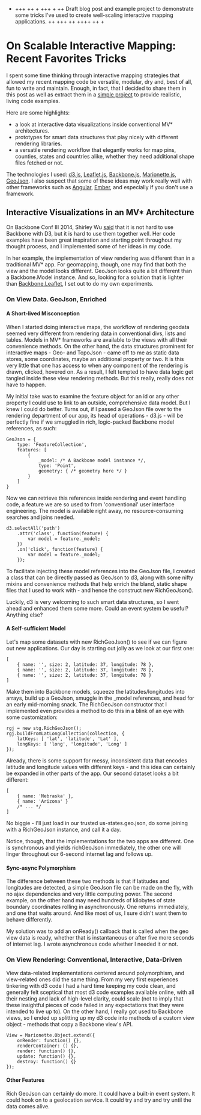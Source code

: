 + +++ ++ + +++ + ++
Draft blog post and example project to demonstrate some tricks I've used to create well-scaling interactive mapping applications.
++ +++ ++ ++++ ++ +

# On Scalable Interactive Mapping: Recent Favorites Tricks

I spent some time thinking through interactive mapping strategies that allowed my recent mapping code be versatile, modular, dry and, best of all, fun to write and maintain. Enough, in fact, that I decided to share them in this post as well as extract them in a [simple project](https://github.com/pickled-plugins/scaling-tricks-for-geo) to provide realistic, living code examples.

Here are some highlights:
* a look at interactive data visualizations inside conventional MV* architectures.
* prototypes for smart data structures that play nicely with different rendering libraries.
* a versatile rendering workflow that elegantly works for map pins, counties, states and countries alike, whether they need additional shape files fetched or not.

The technologies I used: [d3.js](http://d3js.org/), [Leaflet.js](http://leafletjs.com/), [Backbone.js](http://backbonejs.org/), [Marionette.js](http://marionettejs.com/), [GeoJson](http://geojson.org/). I also suspect that some of these ideas may work really well with other frameworks such as [Angular](https://angularjs.org/), [Ember](http://emberjs.com/), and especially if you don't use a framework.

## Interactive Visualizations in an MV* Architecture

On Backbone Conf III 2014, Shirley Wu [said](https://www.youtube.com/watch?v=TqXD0_tGPv8&list=PLlgxAbM67lYIGw8DnANC7VgREbzJRQged&index=7) that it is not hard to use Backbone with D3, but it is hard to use them together well. Her code examples have been great inspiration and starting point throughout my thought process, and I implemented some of her ideas in my code.

In her example, the implementation of view rendering was different than in a traditional MV* app. For geomapping, though, one may find that both the view and the model looks different. GeoJson looks quite a bit different than a Backbone.Model instance. And so, looking for a solution that is lighter than [Backbone.Leaflet](https://github.com/LuizArmesto/backbone.leaflet), I set out to do my own experiments.

### On View Data. GeoJson, Enriched

#### A Short-lived Misconception

When I started doing interactive maps, the workflow of rendering geodata seemed very different from rendering data in conventional divs, lists and tables. Models in MV* frameworks are available to the views with all their convenience methods. On the other hand, the data structures prominent for interactive maps - Geo- and TopoJson - came off to me as static data stores, some coordinates, maybe an additional property or two. It is this very little that one has access to when any component of the rendering is drawn, clicked, hovered on. As a result, I felt tempted to have data logic get tangled inside these view rendering methods. But this really, really does not have to happen.

My initial take was to examine the feature object for an id or any other property I could use to link to an outside, comprehensive data model. But I knew I could do better. Turns out, if I passed a GeoJson file over to the rendering department of our app, its head of operations - d3.js - will be perfectly fine if we smuggled in rich, logic-packed Backbone model references, as such:

	GeoJson = {
		type: 'FeatureCollection',
		features: [
			{
				_model: /* A Backbone model instance */,
				type: 'Point',
				geometry: { /* geometry here */ }
			}
		]
	}

Now we can retrieve this references inside rendering and event handling code, a feature we are so used to from 'conventional' user interface engineering. The model is available right away, no resource-consuming searches and joins needed.

	d3.selectAll('path')
		.attr('class', function(feature) {
			var model = feature._model;
		})
		.on('click', function(feature) {
			var model = feature._model;
		});

To facilitate injecting these model references into the GeoJson file, I created a class that can be directly passed as GeoJson to d3, along with some nifty mixins and convenience methods that help enrich the bland, static shape files that I used to work with - and hence the construct new RichGeoJson().

Luckily, d3 is very welcoming to such smart data structures, so I went ahead and enhanced them some more. Could an event system be useful? Anything else?

#### A Self-sufficient Model

Let's map some datasets with new RichGeoJson() to see if we can figure out new applications. Our day is starting out jolly as we look at our first one:

	[
		{ name: '', size: 2, latitude: 37, longitude: 78 },
		{ name: '', size: 2, latitude: 37, longitude: 78 },
		{ name: '', size: 2, latitude: 37, longitude: 78 }
	]

Make them into Backbone models, squeeze the latitudes/longitudes into arrays, build up a GeoJson, smuggle in the _model references, and head for an early mid-morning snack. The RichGeoJson constructor that I implemented even provides a method to do this in a blink of an eye with some customization:

	rgj = new stg.RichGeoJson();
	rgj.buildFromLatLongCollection(collection, {
		latKeys: [ 'lat', 'latitude', 'Lat' ],
		longKeys: [ 'long', 'longitude', 'Long' ]
	});

Already, there is some support for messy, inconsistent data that encodes latitude and longitude values with different keys - and this idea can certainly be expanded in other parts of the app. Our second dataset looks a bit different:

	[
		{ name: 'Nebraska' },
		{ name: 'Arizona' }
		/* ... */
	]

No biggie - I'll just load in our trusted us-states.geo.json, do some joining with a RichGeoJson instance, and call it a day. 

Notice, though, that the implementations for the two apps are different. One is synchronous and yields richGeoJson immediately, the other one will linger throughout our 6-second internet lag and follows up. 

#### Sync-async Polymorphism

The difference between these two methods is that if latitudes and longitudes are detected, a simple GeoJson file can be made on the fly, with no ajax dependencies and very little computing power. The second example, on the other hand may need hundreds of kilobytes of state boundary coordinates rolling in asynchronously. One returns immediately, and one that waits around. And like most of us, I sure didn't want them to behave differently.

My solution was to add an onReady() callback that is called when the geo view data is ready, whether that is instantaneous or after five more seconds of internet lag. I wrote asynchronous code whether I needed it or not.

### On View Rendering: Conventional, Interactive, Data-Driven

View data-related implementations centered around polymorphism, and view-related ones did the same thing. From my very first experiences tinkering with d3 code I had a hard time keeping my code clean, and generally felt sceptical that most d3 code examples available online, with all their nesting and lack of high-level clarity, could scale (not to imply that these insightful pieces of code failed in any expectations that they were intended to live up to). On the other hand, I really got used to Backbone views, so I ended up splitting up my d3 code into methods of a custom view object - methods that copy a Backbone view's API.

	View = Marionette.Object.extend({
		onRender: function() {},
		renderContainer: () {},
		render: function() {},
		update: function() {},
		destroy: function() {}
	});

#### Other Features

Rich GeoJson can certainly do more. It could have a built-in event system. It could hook on to a geolocation service. It could try and try and try until the data comes alive.
